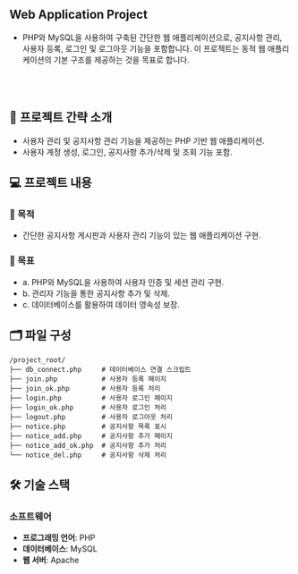 ## Web Application Project

  - PHP와 MySQL을 사용하여 구축된 간단한 웹 애플리케이션으로, 공지사항 관리, 사용자 등록, 로그인 및 로그아웃 기능을 포함합니다. 이 프로젝트는 동적 웹 애플리케이션의 기본 구조를 제공하는 것을 목표로 합니다.

<br><br>

## 📁 프로젝트 간략 소개

- 사용자 관리 및 공지사항 관리 기능을 제공하는 PHP 기반 웹 애플리케이션.
- 사용자 계정 생성, 로그인, 공지사항 추가/삭제 및 조회 기능 포함.

## 💻 프로젝트 내용

### 🎯 목적
- 간단한 공지사항 게시판과 사용자 관리 기능이 있는 웹 애플리케이션 구현.

### 🎣 목표
- a. PHP와 MySQL을 사용하여 사용자 인증 및 세션 관리 구현.
- b. 관리자 기능을 통한 공지사항 추가 및 삭제.
- c. 데이터베이스를 활용하여 데이터 영속성 보장.

## 🗂️ 파일 구성

```
/project_root/
├── db_connect.php     # 데이터베이스 연결 스크립트
├── join.php           # 사용자 등록 페이지
├── join_ok.php        # 사용자 등록 처리
├── login.php          # 사용자 로그인 페이지
├── login_ok.php       # 사용자 로그인 처리
├── logout.php         # 사용자 로그아웃 처리
├── notice.php         # 공지사항 목록 표시
├── notice_add.php     # 공지사항 추가 페이지
├── notice_add_ok.php  # 공지사항 추가 처리
└── notice_del.php     # 공지사항 삭제 처리
```

## 🛠️ 기술 스택

### **소프트웨어**
- **프로그래밍 언어**: PHP
- **데이터베이스**: MySQL
- **웹 서버**: Apache
